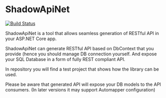 # ShadowApiNet

[![Build Status](https://travis-ci.com/n-smir/shadow-api-net.svg?branch=master)](https://travis-ci.com/n-smir/shadow-api-net)

ShadowApiNet is a tool that allows seamless generation of RESTful API in your ASP.NET Core app.

ShadowApiNet can generate RESTful API based on DbContext that you provide (hence you should manage DB connection yourself. 
And expose your SQL Database in a form of fully REST compliant API. 

In repository you will find a test project that shows how the library can be used.

Please be aware that generated API will expose your DB models to the API consumers. (In later versions it may support Automapper configuration)
